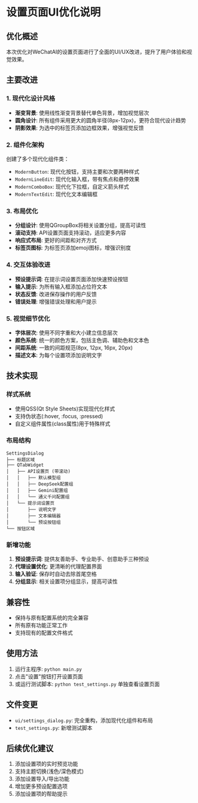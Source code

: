 # 设置页面UI优化说明

## 优化概述

本次优化对WeChatAI的设置页面进行了全面的UI/UX改进，提升了用户体验和视觉效果。

## 主要改进

### 1. 现代化设计风格
- **渐变背景**: 使用线性渐变背景替代单色背景，增加视觉层次
- **圆角设计**: 所有组件采用更大的圆角半径(8px-12px)，更符合现代设计趋势
- **阴影效果**: 为选中的标签页添加边框效果，增强视觉反馈

### 2. 组件化架构
创建了多个现代化组件类：
- `ModernButton`: 现代化按钮，支持主要和次要两种样式
- `ModernLineEdit`: 现代化输入框，带有焦点和悬停效果
- `ModernComboBox`: 现代化下拉框，自定义箭头样式
- `ModernTextEdit`: 现代化文本编辑框

### 3. 布局优化
- **分组设计**: 使用QGroupBox将相关设置分组，提高可读性
- **滚动支持**: API设置页面支持滚动，适应更多内容
- **响应式布局**: 更好的间距和对齐方式
- **标签页图标**: 为标签页添加emoji图标，增强识别度

### 4. 交互体验改进
- **预设提示词**: 在提示词设置页面添加快速预设按钮
- **输入提示**: 为所有输入框添加占位符文本
- **状态反馈**: 改进保存操作的用户反馈
- **错误处理**: 增强错误处理和用户提示

### 5. 视觉细节优化
- **字体层次**: 使用不同字重和大小建立信息层次
- **颜色系统**: 统一的颜色方案，包括主色调、辅助色和文本色
- **间距系统**: 一致的间距规范(8px, 12px, 16px, 20px)
- **描述文本**: 为每个设置项添加说明文字

## 技术实现

### 样式系统
- 使用QSS(Qt Style Sheets)实现现代化样式
- 支持伪状态(:hover, :focus, :pressed)
- 自定义组件属性(class属性)用于特殊样式

### 布局结构
```
SettingsDialog
├── 标题区域
├── QTabWidget
│   ├── API设置页 (带滚动)
│   │   ├── 默认模型组
│   │   ├── DeepSeek配置组
│   │   ├── Gemini配置组
│   │   └── 通义千问配置组
│   └── 提示词设置页
│       ├── 说明文字
│       ├── 文本编辑器
│       └── 预设按钮组
└── 按钮区域
```

### 新增功能
1. **预设提示词**: 提供友善助手、专业助手、创意助手三种预设
2. **代理设置优化**: 更清晰的代理配置界面
3. **输入验证**: 保存时自动去除首尾空格
4. **分组显示**: 相关设置项分组显示，提高可读性

## 兼容性
- 保持与原有配置系统的完全兼容
- 所有原有功能正常工作
- 支持现有的配置文件格式

## 使用方法
1. 运行主程序: `python main.py`
2. 点击"设置"按钮打开设置页面
3. 或运行测试脚本: `python test_settings.py` 单独查看设置页面

## 文件变更
- `ui/settings_dialog.py`: 完全重构，添加现代化组件和布局
- `test_settings.py`: 新增测试脚本

## 后续优化建议
1. 添加设置项的实时预览功能
2. 支持主题切换(浅色/深色模式)
3. 添加设置导入/导出功能
4. 增加更多预设配置选项
5. 添加设置项的帮助提示
